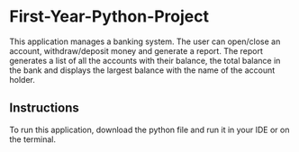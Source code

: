 # First-Year-Python-Project

This application manages a banking system. The user can open/close an account, withdraw/deposit money and generate a report. The report
generates a list of all the accounts with their balance, the total balance in the bank and displays the largest balance with the name of 
the account holder.

## Instructions

To run this application, download the python file and run it in your IDE or on the terminal.
